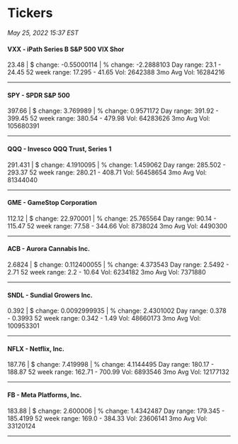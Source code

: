 # Tickers
*May 25, 2022 15:37 EST*

#### VXX - iPath Series B S&P 500 VIX Shor
23.48 | $ change: -0.55000114 | % change: -2.2888103
Day range: 23.1 - 24.45 52 week range: 17.295 - 41.65
Vol: 2642388 3mo Avg Vol: 16284216

---

#### SPY - SPDR S&P 500
397.66 | $ change: 3.769989 | % change: 0.9571172
Day range: 391.92 - 399.45 52 week range: 380.54 - 479.98
Vol: 64283626 3mo Avg Vol: 105680391

---

#### QQQ - Invesco QQQ Trust, Series 1
291.431 | $ change: 4.1910095 | % change: 1.459062
Day range: 285.502 - 293.37 52 week range: 280.21 - 408.71
Vol: 56458654 3mo Avg Vol: 81344040

---

#### GME - GameStop Corporation
112.12 | $ change: 22.970001 | % change: 25.765564
Day range: 90.14 - 115.47 52 week range: 77.58 - 344.66
Vol: 8738024 3mo Avg Vol: 4490300

---

#### ACB - Aurora Cannabis Inc.
2.6824 | $ change: 0.112400055 | % change: 4.373543
Day range: 2.5492 - 2.71 52 week range: 2.2 - 10.64
Vol: 6234182 3mo Avg Vol: 7371880

---

#### SNDL - Sundial Growers Inc.
0.392 | $ change: 0.0092999935 | % change: 2.4301002
Day range: 0.378 - 0.3993 52 week range: 0.342 - 1.49
Vol: 48660173 3mo Avg Vol: 100953301

---

#### NFLX - Netflix, Inc.
187.76 | $ change: 7.419998 | % change: 4.1144495
Day range: 180.17 - 188.87 52 week range: 162.71 - 700.99
Vol: 6893546 3mo Avg Vol: 12177132

---

#### FB - Meta Platforms, Inc.
183.88 | $ change: 2.600006 | % change: 1.4342487
Day range: 179.345 - 185.4199 52 week range: 169.0 - 384.33
Vol: 23606141 3mo Avg Vol: 33120124

---

